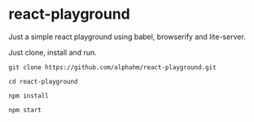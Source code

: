 # react-playground
Just a simple react playground using babel, browserify and lite-server.

Just clone, install and run.

```
git clone https://github.com/alphahm/react-playground.git
`````

```
cd react-playground
```

```
npm install
```

```
npm start
```

